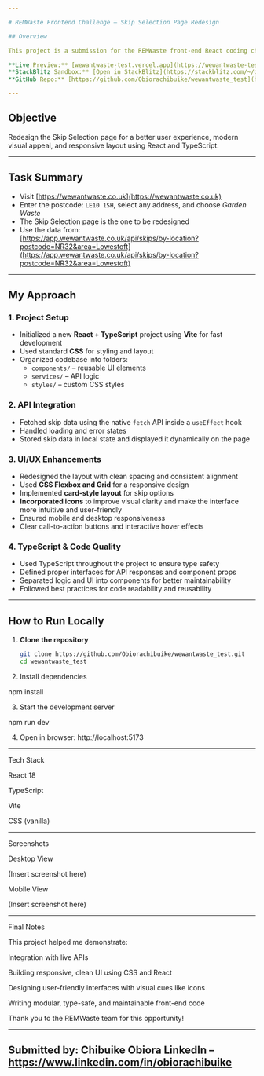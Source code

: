 ```yaml
---

# REMWaste Frontend Challenge – Skip Selection Page Redesign

## Overview

This project is a submission for the REMWaste front-end React coding challenge. The goal was to **redesign the "Skip Selection" page** of the REMWaste platform while keeping its core functionality intact, improving the UI/UX, and making it responsive across devices.

**Live Preview:** [wewantwaste-test.vercel.app](https://wewantwaste-test.vercel.app)  
**StackBlitz Sandbox:** [Open in StackBlitz](https://stackblitz.com/~/github.com/Obiorachibuike/wewantwaste_test?file=src/App.tsx)  
**GitHub Repo:** [https://github.com/Obiorachibuike/wewantwaste_test](https://github.com/Obiorachibuike/wewantwaste_test)

---
```


## Objective

Redesign the Skip Selection page for a better user experience, modern visual appeal, and responsive layout using React and TypeScript.

---

## Task Summary

- Visit [https://wewantwaste.co.uk](https://wewantwaste.co.uk)
- Enter the postcode: `LE10 1SH`, select any address, and choose *Garden Waste*
- The Skip Selection page is the one to be redesigned
- Use the data from:  
  [https://app.wewantwaste.co.uk/api/skips/by-location?postcode=NR32&area=Lowestoft](https://app.wewantwaste.co.uk/api/skips/by-location?postcode=NR32&area=Lowestoft)

---

## My Approach

### 1. **Project Setup**
- Initialized a new **React + TypeScript** project using **Vite** for fast development
- Used standard **CSS** for styling and layout
- Organized codebase into folders:
  - `components/` – reusable UI elements
  - `services/` – API logic
  - `styles/` – custom CSS styles

### 2. **API Integration**
- Fetched skip data using the native `fetch` API inside a `useEffect` hook
- Handled loading and error states
- Stored skip data in local state and displayed it dynamically on the page

### 3. **UI/UX Enhancements**
- Redesigned the layout with clean spacing and consistent alignment
- Used **CSS Flexbox and Grid** for a responsive design
- Implemented **card-style layout** for skip options
- **Incorporated icons** to improve visual clarity and make the interface more intuitive and user-friendly
- Ensured mobile and desktop responsiveness
- Clear call-to-action buttons and interactive hover effects

### 4. **TypeScript & Code Quality**
- Used TypeScript throughout the project to ensure type safety
- Defined proper interfaces for API responses and component props
- Separated logic and UI into components for better maintainability
- Followed best practices for code readability and reusability

---

## How to Run Locally

1. **Clone the repository**
   ```bash
   git clone https://github.com/Obiorachibuike/wewantwaste_test.git
   cd wewantwaste_test

2. Install dependencies

npm install


3. Start the development server

npm run dev


4. Open in browser: http://localhost:5173




---

Tech Stack

React 18

TypeScript

Vite

CSS (vanilla)



---

Screenshots

Desktop View

(Insert screenshot here)

Mobile View

(Insert screenshot here)


---

Final Notes

This project helped me demonstrate:

Integration with live APIs

Building responsive, clean UI using CSS and React

Designing user-friendly interfaces with visual cues like icons

Writing modular, type-safe, and maintainable front-end code


Thank you to the REMWaste team for this opportunity!


---

Submitted by:
Chibuike Obiora
LinkedIn – https://www.linkedin.com/in/obiorachibuike
---

